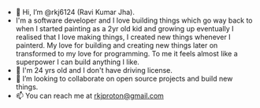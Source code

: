 - 👋 Hi, I’m @rkj6124 (Ravi Kumar Jha). 
- I'm a software developer and I love building things which go way back to when I started painting as a 2yr old kid and growing up eventually I realised that I love making things, I created new things whenever I painterd. My love for building and creating new things later on transformed to my love for programming. To me it feels almost like a superpower I can build anything I like. 
- 👀 I'm 24 yrs old and I don't have driving license.
- 💞️ I’m looking to collaborate on open source projects and build new things.
- 📫 You can reach me at rkjproton@gmail.com

<!---
rkj6124/rkj6124 is a ✨ special ✨ repository because its `README.md` (this file) appears on your GitHub profile.
You can click the Preview link to take a look at your changes.
--->
